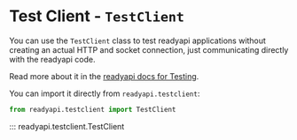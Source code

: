 # Test Client - `TestClient`

You can use the `TestClient` class to test readyapi applications without creating an actual HTTP and socket connection, just communicating directly with the readyapi code.

Read more about it in the [readyapi docs for Testing](https://readyapi.khulnasoft.com/tutorial/testing/).

You can import it directly from `readyapi.testclient`:

```python
from readyapi.testclient import TestClient
```

::: readyapi.testclient.TestClient
